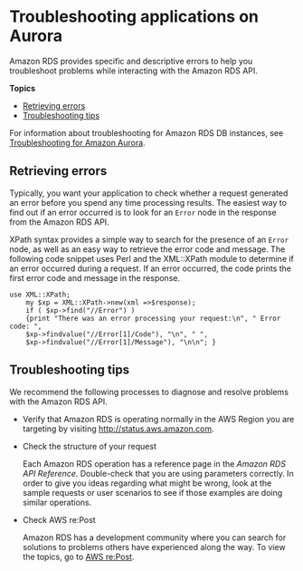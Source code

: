 # Troubleshooting applications on Aurora<a name="APITroubleshooting"></a>

Amazon RDS provides specific and descriptive errors to help you troubleshoot problems while interacting with the Amazon RDS API\.

**Topics**
+ [Retrieving errors](#RetrievingErrors)
+ [Troubleshooting tips](#TroubleshootingTipss)

 For information about troubleshooting for Amazon RDS DB instances, see [Troubleshooting for Amazon Aurora](CHAP_Troubleshooting.md)\. 

## Retrieving errors<a name="RetrievingErrors"></a>

Typically, you want your application to check whether a request generated an error before you spend any time processing results\. The easiest way to find out if an error occurred is to look for an `Error` node in the response from the Amazon RDS API\.

XPath syntax provides a simple way to search for the presence of an `Error` node, as well as an easy way to retrieve the error code and message\. The following code snippet uses Perl and the XML::XPath module to determine if an error occurred during a request\. If an error occurred, the code prints the first error code and message in the response\. 

```
use XML::XPath; 
    my $xp = XML::XPath->new(xml =>$response); 
    if ( $xp->find("//Error") ) 
    {print "There was an error processing your request:\n", " Error code: ",
    $xp->findvalue("//Error[1]/Code"), "\n", " ",
    $xp->findvalue("//Error[1]/Message"), "\n\n"; }
```

## Troubleshooting tips<a name="TroubleshootingTipss"></a>

 We recommend the following processes to diagnose and resolve problems with the Amazon RDS API\. 
+ Verify that Amazon RDS is operating normally in the AWS Region you are targeting by visiting [http://status\.aws\.amazon\.com](http://status.aws.amazon.com/)\.
+ Check the structure of your request

  Each Amazon RDS operation has a reference page in the *Amazon RDS API Reference*\. Double\-check that you are using parameters correctly\. In order to give you ideas regarding what might be wrong, look at the sample requests or user scenarios to see if those examples are doing similar operations\.
+ Check AWS re:Post

  Amazon RDS has a development community where you can search for solutions to problems others have experienced along the way\. To view the topics, go to [AWS re:Post](https://repost.aws/)\.